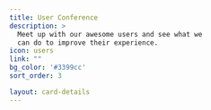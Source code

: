 ```yaml
---
title: User Conference
description: >
  Meet up with our awesome users and see what we
  can do to improve their experience.
icon: users
link: ""
bg_color: '#3399cc'
sort_order: 3

layout: card-details
---
```

